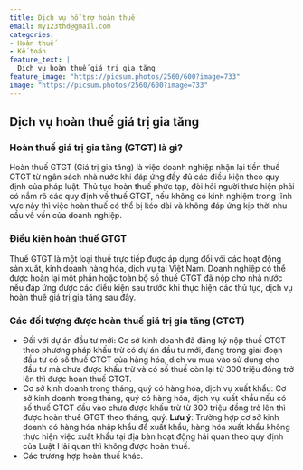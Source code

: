 ```yaml
---
title: Dịch vụ hỗ trợ hoàn thuế
email: my123thd@gmail.com
categories:
- Hoàn thuế
- Kế toán
feature_text: |
  Dịch vụ hoàn thuế giá trị gia tăng
feature_image: "https://picsum.photos/2560/600?image=733"
image: "https://picsum.photos/2560/600?image=733"
---
```


## Dịch vụ hoàn thuế giá trị gia tăng
### Hoàn thuế giá trị gia tăng (GTGT) là gì?

Hoàn thuế GTGT (Giá trị gia tăng) là việc doanh nghiệp nhận lại tiền thuế GTGT từ ngân sách nhà nước khi đáp ứng đầy đủ các điều kiện theo quy định của pháp luật.
Thủ tục hoàn thuế phức tạp, đòi hỏi người thực hiện phải có nắm rõ các quy định về thuế GTGT, nếu không có kinh nghiệm trong lĩnh vực này thì việc hoàn thuế có thể bị kéo dài và không đáp ứng kịp thời nhu cầu về vốn của doanh nghiệp.
### Điều kiện hoàn thuế GTGT
Thuế GTGT là một loại thuế trực tiếp được áp dụng đối với các hoạt động sản xuất, kinh doanh hàng hóa, dịch vụ tại Việt Nam. Doanh nghiệp có thể được hoàn lại một phần hoặc toàn bộ số thuế GTGT đã nộp cho nhà nước nếu đáp ứng được các điều kiện sau trước khi thực hiện các thủ tục, dịch vụ hoàn thuế giá trị gia tăng sau đây.
### Các đối tượng được hoàn thuế giá trị gia tăng (GTGT)

* Đối với dự án đầu tư mới:
Cơ sở kinh doanh đã đăng ký nộp thuế GTGT theo phương pháp khấu trừ có dự án đầu tư mới, đang trong giai đoạn đầu tư có số thuế GTGT của hàng hóa, dịch vụ mua vào sử dụng cho đầu tư mà chưa được khấu trừ và có số thuế còn lại từ 300 triệu đồng trở lên thì được hoàn thuế GTGT.
* Cơ sở kinh doanh trong tháng, quý có hàng hóa, dịch vụ xuất khẩu:
Cơ sở kinh doanh trong tháng, quý có hàng hóa, dịch vụ xuất khẩu nếu có số thuế GTGT đầu vào chưa được khấu trừ từ 300 triệu đồng trở lên thì được hoàn thuế GTGT theo tháng, quý.
**Lưu ý**: Trường hợp cơ sở kinh doanh có hàng hóa nhập khẩu để xuất khẩu, hàng hóa xuất khẩu không thực hiện việc xuất khẩu tại địa bàn hoạt động hải quan theo quy định của Luật Hải quan thì không được hoàn thuế.
* Các trường hợp hoàn thuế khác.
